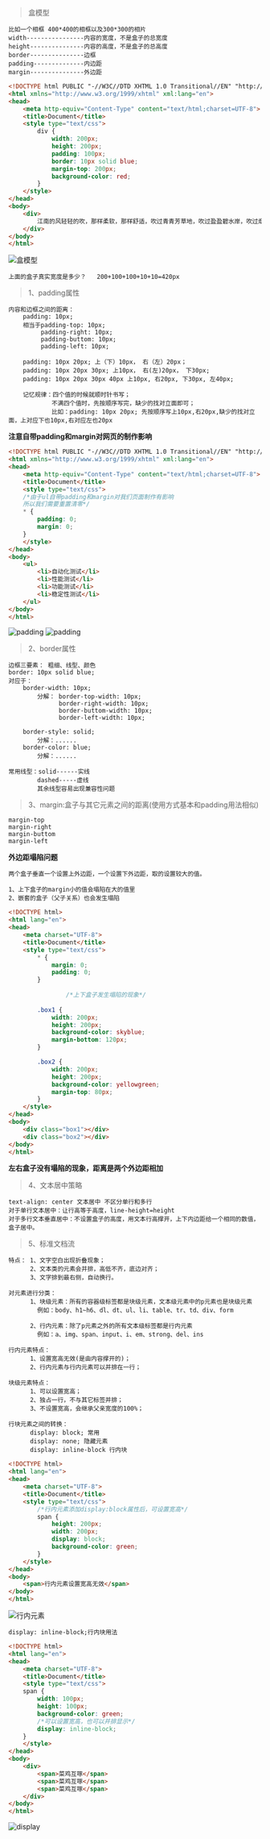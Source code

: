>盒模型

    比如一个相框 400*400的相框以及300*300的相片
    width----------------内容的宽度，不是盒子的总宽度
    height---------------内容的高度，不是盒子的总高度
    border---------------边框
    padding--------------内边距
    margin---------------外边距
    
```html
<!DOCTYPE html PUBLIC "-//W3C//DTD XHTML 1.0 Transitional//EN" "http://www.w3.org/TR/xhtml1/DTD/xhtml1-transitional.dtd">
<html xmlns="http://www.w3.org/1999/xhtml" xml:lang="en">
<head>
	<meta http-equiv="Content-Type" content="text/html;charset=UTF-8">
	<title>Document</title>
	<style type="text/css">
		div {
			width: 200px;
			height: 200px;
			padding: 100px;
			border: 10px solid blue;
			margin-top: 200px;
			background-color: red; 
		}
	</style>
</head>
<body>
	<div>
		江南的风轻轻的吹，那样柔软，那样舒适，吹过青青芳草地，吹过盈盈碧水岸，吹过烟雨蒙蒙的江南杨柳舍。江南的风如此温柔，轻轻吹过我柔柔的发间，轻轻吹过我湿润的双眸；江南的风如此温暖，我灵敏的鼻息仿佛嗅到你谈吐间暖暖的气息
	</div>
</body>
</html>
```
![盒模型](img/box01.png)

    上面的盒子真实宽度是多少？   200+100+100+10+10=420px
>1、padding属性

    内容和边框之间的距离：
        padding: 10px;
        相当于padding-top: 10px;
             padding-right: 10px;
             padding-buttom: 10px;
             padding-left: 10px;
        
        padding: 10px 20px; 上（下）10px， 右（左）20px；
        padding: 10px 20px 30px; 上10px， 右(左)20px， 下30px;
        padding: 10px 20px 30px 40px 上10px, 右20px, 下30px, 左40px;
        
        记忆规律：四个值的时候就顺时针书写；
                不满四个值时，先按顺序写完，缺少的找对立面即可；
                比如：padding: 10px 20px; 先按顺序写上10px,右20px,缺少的找对立面，上对应下也10px,右对应左也20px

**注意自带padding和margin对网页的制作影响**                
```html
<!DOCTYPE html PUBLIC "-//W3C//DTD XHTML 1.0 Transitional//EN" "http://www.w3.org/TR/xhtml1/DTD/xhtml1-transitional.dtd">
<html xmlns="http://www.w3.org/1999/xhtml" xml:lang="en">
<head>
	<meta http-equiv="Content-Type" content="text/html;charset=UTF-8">
	<title>Document</title>
	<style type="text/css">
	/*由于ul自带padding和margin对我们页面制作有影响
	所以我们需要重置清零*/
	* {
		padding: 0;
		margin: 0;
	}
	</style>
</head>
<body>
	<ul>
		<li>自动化测试</li>
		<li>性能测试</li>
		<li>功能测试</li>
		<li>稳定性测试</li>
	</ul>
</body>
</html>
``` 
![padding](img/padding.png)
![padding](img/padding01.png)   

>2、border属性

    边框三要素： 粗细、线型、颜色
    border: 10px solid blue;
    对应于：
        border-width: 10px;
            分解： border-top-width: 10px;
                  border-right-width: 10px;
                  border-buttom-width: 10px;
                  border-left-width: 10px;
                  
        border-style: solid;
            分解：......
        border-color: blue;
            分解：......
    
    常用线型：solid------实线
            dashed-----虚线
            其余线型容易出现兼容性问题    
            
>3、margin:盒子与其它元素之间的距离(使用方式基本和padding用法相似)
    
    margin-top
    margin-right
    margin-buttom
    margin-left 
    
**外边距塌陷问题** 

    两个盒子垂直一个设置上外边距，一个设置下外边距，取的设置较大的值。
    
    1、上下盒子的margin小的值会塌陷在大的值里 
    2、嵌套的盒子（父子关系）也会发生塌陷
```html
<!DOCTYPE html>
<html lang="en">
<head>
	<meta charset="UTF-8">
	<title>Document</title>
	<style type="text/css">
		* {
			margin: 0;
			padding: 0;
		}
        
        		/*上下盒子发生塌陷的现象*/
        		
		.box1 {
			width: 200px;
			height: 200px;
			background-color: skyblue;
			margin-bottom: 120px;
		}

		.box2 {
			width: 200px;
			height: 200px;
			background-color: yellowgreen;
			margin-top: 80px;
		}
	</style>
</head>
<body>
	<div class="box1"></div>
	<div class="box2"></div>
</body>
</html>
```
**左右盒子没有塌陷的现象，距离是两个外边距相加**

>4、文本居中策略

    text-align: center 文本居中 不区分单行和多行
    对于单行文本居中：让行高等于高度，line-height=height
    对于多行文本垂直居中：不设置盒子的高度，用文本行高撑开，上下内边距给一个相同的数值，盒子居中。
    
>5、标准文档流

    特点： 1、文字空白出现折叠现象；
          2、文本类的元素会并排，高低不齐，底边对齐；
          3、文字排到最右侧，自动换行。
          
    对元素进行分类：
          1、块级元素：所有的容器级标签都是块级元素，文本级元素中的p元素也是块级元素
            例如：body、h1~h6、dl、dt、ul、li、table、tr、td、div、form
            
          2、行内元素：除了p元素之外的所有文本级标签都是行内元素
            例如：a、img、span、input、i、em、strong、del、ins
            
    行内元素特点：
          1、设置宽高无效(是由内容撑开的)；
          2、行内元素与行内元素可以并排在一行；
          
    块级元素特点：
          1、可以设置宽高；
          2、独占一行，不与其它标签并排；
          3、不设置宽高，会继承父亲宽度的100%；
          
    行块元素之间的转换：
          display: block; 常用
          display: none; 隐藏元素
          display: inline-block 行内块
```html
<!DOCTYPE html>
<html lang="en">
<head>
	<meta charset="UTF-8">
	<title>Document</title>
	<style type="text/css">
		/*行内元素添加display:block属性后，可设置宽高*/
		span {
			height: 200px;
			width: 200px;
			display: block;
			background-color: green;
		}
	</style>
</head>
<body>
	<span>行内元素设置宽高无效</span>
</body>
</html>
```
![行内元素](img/height.png)

    display: inline-block;行内块用法

```html
<!DOCTYPE html>
<html lang="en">
<head>
	<meta charset="UTF-8">
	<title>Document</title>
	<style type="text/css">
	span {
		width: 100px;
		height: 100px;
		background-color: green;
		/*可以设置宽高，也可以并排显示*/
		display: inline-block;
	}
	</style>
</head>
<body>
	<div>
		<span>菜鸡互啄</span>
		<span>菜鸡互啄</span>
		<span>菜鸡互啄</span>
	</div>
</body>
</html>
```
![display](img/display.png)

